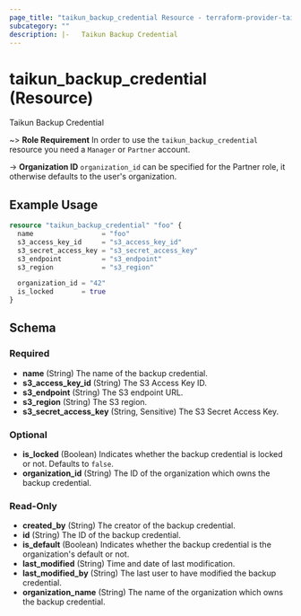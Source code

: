 ```yaml
---
page_title: "taikun_backup_credential Resource - terraform-provider-taikun"
subcategory: ""
description: |-   Taikun Backup Credential
---
```


# taikun_backup_credential (Resource)

Taikun Backup Credential

~> **Role Requirement** In order to use the `taikun_backup_credential` resource you need a `Manager` or `Partner` account.

-> **Organization ID** `organization_id` can be specified for the Partner role, it otherwise defaults to the user's organization.

## Example Usage

```terraform
resource "taikun_backup_credential" "foo" {
  name                 = "foo"
  s3_access_key_id     = "s3_access_key_id"
  s3_secret_access_key = "s3_secret_access_key"
  s3_endpoint          = "s3_endpoint"
  s3_region            = "s3_region"

  organization_id = "42"
  is_locked       = true
}
```

<!-- schema generated by tfplugindocs -->
## Schema

### Required

- **name** (String) The name of the backup credential.
- **s3_access_key_id** (String) The S3 Access Key ID.
- **s3_endpoint** (String) The S3 endpoint URL.
- **s3_region** (String) The S3 region.
- **s3_secret_access_key** (String, Sensitive) The S3 Secret Access Key.

### Optional

- **is_locked** (Boolean) Indicates whether the backup credential is locked or not. Defaults to `false`.
- **organization_id** (String) The ID of the organization which owns the backup credential.

### Read-Only

- **created_by** (String) The creator of the backup credential.
- **id** (String) The ID of the backup credential.
- **is_default** (Boolean) Indicates whether the backup credential is the organization's default or not.
- **last_modified** (String) Time and date of last modification.
- **last_modified_by** (String) The last user to have modified the backup credential.
- **organization_name** (String) The name of the organization which owns the backup credential.

